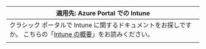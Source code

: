 |適用先: Azure Portal での Intune |
|--|
|クラシック ポータルで Intune に関するドキュメントをお探しですか。 こちらの「[Intune の概要](/intune/introduction-intune?toc=/intune-classic/toc.json)」をお読みください。|
| |
